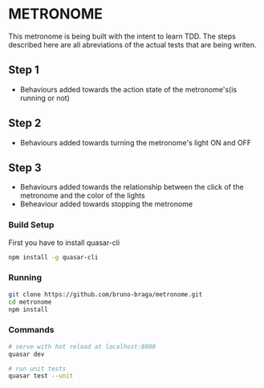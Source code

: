 # METRONOME 

This metronome is being built with the intent to learn TDD. The steps described here are all abreviations of the actual tests that are being writen.

## Step 1

- Behaviours added towards the action state of the metronome's(is running or not)

## Step 2

- Behaviours added towards turning the metronome's light ON and OFF 

## Step 3

- Behaviours added towards the relationship between the click of the metronome and the color of the lights
- Beheaviour added towards stopping the metronome

### Build Setup

First you have to install quasar-cli

```bash
npm install -g quasar-cli
```

### Running

``` bash
git clone https://github.com/bruno-braga/metronome.git
cd metronome
npm install
```

### Commands

``` bash
# serve with hot reload at localhost:8080
quasar dev

# run unit tests
quasar test --unit
```
